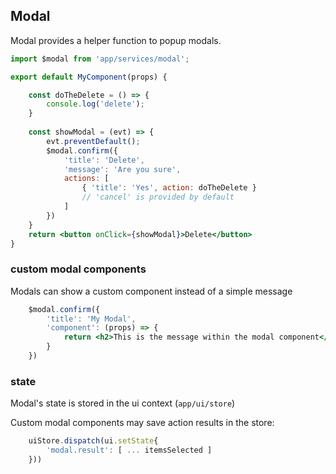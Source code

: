 ## Modal

Modal provides a helper function to popup modals.

```jsx
import $modal from 'app/services/modal';

export default MyComponent(props) {

	const doTheDelete = () => {
		console.log('delete');
	}
	
	const showModal = (evt) => {
		evt.preventDefault();
		$modal.confirm({
			'title': 'Delete',
			'message': 'Are you sure',
			actions: [
				{ 'title': 'Yes', action: doTheDelete }
				// 'cancel' is provided by default
			]
		})
	}
	return <button onClick={showModal}>Delete</button>
}

```

### custom modal components

Modals can show a custom component instead of a simple message

```jsx
	$modal.confirm({
		'title': 'My Modal',
		'component': (props) => {
			return <h2>This is the message within the modal component</h2>
		}
	})
```

### state

Modal's state is stored in the ui context (``` app/ui/store ```)

Custom modal components may save action results in the store:

```jsx
	uiStore.dispatch(ui.setState{
		'modal.result': [ ... itemsSelected ]
	}))

```